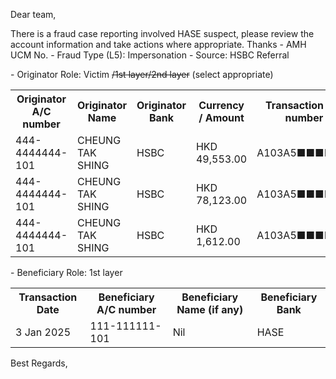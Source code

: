 Dear team,

There is a fraud case reporting involved HASE  suspect, please review the account information and take actions where appropriate. Thanks
\- AMH UCM No.
\- Fraud Type (L5): Impersonation
\- Source: HSBC Referral

\- Originator Role: Victim ~~/1st layer/2nd layer~~ (select appropriate)
<table>
<tr><th>Originator A/C number</th><th>Originator Name</th><th>Originator Bank</th><th>Currency / Amount</th><th>Transaction ref. number</th></tr>
<tr><td>444-4444444-101</td><td>CHEUNG TAK SHING</td><td>HSBC</td><td>HKD 49,553.00</td><td>A103A5■■■■■■</td></tr>
<tr><td>444-4444444-101</td><td>CHEUNG TAK SHING</td><td>HSBC</td><td>HKD 78,123.00</td><td>A103A5■■■■■■</td></tr>
<tr><td>444-4444444-101</td><td>CHEUNG TAK SHING</td><td>HSBC</td><td>HKD 1,612.00 </td><td>A103A5■■■■■■</td></tr>
</table>

\- Beneficiary Role: 1st layer
<table>
<tr><th>Transaction Date</th><th>Beneficiary A/C number</th><th>Beneficiary Name (if any)</th><th>Beneficiary Bank</th></tr>
<tr><td>3 Jan 2025</td><td>111-111111-101 </td><td>Nil</td><td>HASE</td></tr>
</table>

Best Regards,